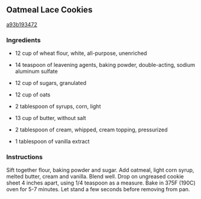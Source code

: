 ## Oatmeal Lace Cookies

[a93b193472](http://www.food.com/recipe/oatmeal-lace-cookies-266988)

### Ingredients

 - 12 cup of wheat flour, white, all-purpose, unenriched

 - 14 teaspoon of leavening agents, baking powder, double-acting, sodium aluminum sulfate

 - 12 cup of sugars, granulated

 - 12 cup of oats

 - 2 tablespoon of syrups, corn, light

 - 13 cup of butter, without salt

 - 2 tablespoon of cream, whipped, cream topping, pressurized

 - 1 tablespoon of vanilla extract

### Instructions

Sift together flour, baking powder and sugar. Add oatmeal, light corn syrup, melted butter, cream and vanilla. Blend well. Drop on ungreased cookie sheet 4 inches apart, using 1/4 teaspoon as a measure. Bake in 375F (190C) oven for 5-7 minutes. Let stand a few seconds before removing from pan.